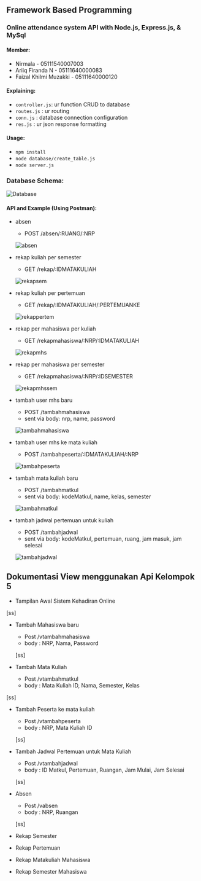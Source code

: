 ## Framework Based Programming
### Online attendance system API with Node.js, Express.js, & MySql

#### Member:
- Nirmala - 05111540007003
- Ariiq Firanda N - 05111640000083
- Faizal Khilmi Muzakki - 05111640000120

#### Explaining:
- `controller.js`: ur function CRUD to database
- `routes.js` : ur routing
- `conn.js` : database connection configuration
- `res.js` : ur json response formatting

#### Usage:
- `npm install`
- `node database/create_table.js`
- `node server.js`

### Database Schema:
  ![Database](IMG/Database.PNG)
  <br>

#### API and Example (Using Postman):
- absen
    - POST /absen/:RUANG/:NRP

    ![absen](IMG/absen.PNG)
    <br>
 
- rekap kuliah per semester
    - GET /rekap/:IDMATAKULIAH

    ![rekapsem](IMG/rekapsem.PNG)
    <br>

- rekap kuliah per pertemuan
    - GET /rekap/:IDMATAKULIAH/:PERTEMUANKE

    ![rekappertem](IMG/rekappertem.PNG)
    <br>

- rekap per mahasiswa per kuliah
    - GET /rekapmahasiswa/:NRP/:IDMATAKULIAH
    
    ![rekapmhs](IMG/rekapmhs.PNG)
    <br>

- rekap per mahasiswa per semester
    - GET /rekapmahasiswa/:NRP/:IDSEMESTER

    ![rekapmhssem](IMG/rekapmhssem.PNG)
    <br>

- tambah user mhs baru
    - POST /tambahmahasiswa
    - sent via body: nrp, name, password

    ![tambahmahasiswa](IMG/tambahmahasiswa.PNG)
    <br>

- tambah user mhs ke mata kuliah
    - POST /tambahpeserta/:IDMATAKULIAH/:NRP

    ![tambahpeserta](IMG/tambahpeserta.PNG)
    <br>

- tambah mata kuliah baru
    - POST /tambahmatkul
    - sent via body: kodeMatkul, name, kelas, semester

    ![tambahmatkul](IMG/tambahmatkul.PNG)
    <br>

- tambah jadwal pertemuan untuk kuliah
    - POST /tambahjadwal
    - sent via body: kodeMatkul, pertemuan, ruang, jam masuk, jam selesai
    
    ![tambahjadwal](IMG/tambahjadwal.PNG)
    <br>

## Dokumentasi View menggunakan Api Kelompok 5

- Tampilan Awal Sistem Kehadiran Online

[ss]

- Tambah Mahasiswa baru
  - Post /vtambahmahasiswa
  - body : NRP, Nama, Password
  
  [ss]
  
- Tambah Mata Kuliah 
  - Post /vtambahmatkul
  - body : Mata Kuliah ID, Nama, Semester, Kelas
  
 [ss]

- Tambah Peserta ke mata kuliah
  - Post /vtambahpeserta
  - body : NRP, Mata Kuliah ID
  
  [ss]
  
- Tambah Jadwal Pertemuan untuk Mata Kuliah  
  - Post /vtambahjadwal
  - body : ID Matkul, Pertemuan, Ruangan, Jam Mulai, Jam Selesai
  
  [ss]
  
- Absen
  - Post /vabsen
  - body : NRP, Ruangan
  
  [ss]

- Rekap Semester

- Rekap Pertemuan

- Rekap Matakuliah Mahasiswa

- Rekap Semester Mahasiswa

  





